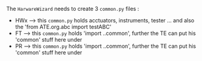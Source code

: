 The `HarwareWizard` needs to create 3 `common.py` files :

- HWx --> this `common.py` holds acctuators, instruments, tester ... and also the 'from ATE.org.abc import testABC'
 - FT --> this `common.py` holds 'import ..common', further the TE can put his 'common' stuff here under
 - PR --> this `common.py` holds 'import ..common', further the TE can put his 'common' stuff here under